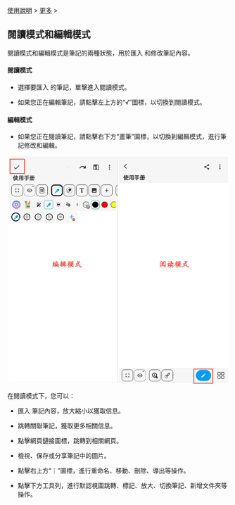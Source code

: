 [使用說明](/dragonnest/drawnote/manual/zh) > [更多](/dragonnest/drawnote/manual/zh/more) >

閱讀模式和編輯模式
---
閱讀模式和編輯模式是筆記的兩種狀態，用於匯入
和修改筆記內容。

#### 閱讀模式
- 選擇要匯入
的筆記，單擊進入閱讀模式。

- 如果您正在編輯筆記，請點擊左上方的“√”圖標，以切換到閱讀模式。

#### 編輯模式
- 如果您正在閱讀筆記，請點擊右下方“畫筆”圖標，以切換到編輯模式，進行筆記修改和編輯。

![](imgs/reading_mode_and_editing_mode.png)

在閱讀模式下，您可以：

- 匯入
筆記內容，放大縮小以獲取信息。

- 跳轉關聯筆記，獲取更多相關信息。

- 點擊網頁鏈接圖標，跳轉到相關網頁。

- 檢視、保存或分享筆記中的圖片。

- 點擊右上方“⋮”圖標，進行重命名、移動、刪除、導出等操作。

- 點擊下方工具列，進行默認視圖跳轉、標記、放大、切換筆記、新增文件夾等操作。